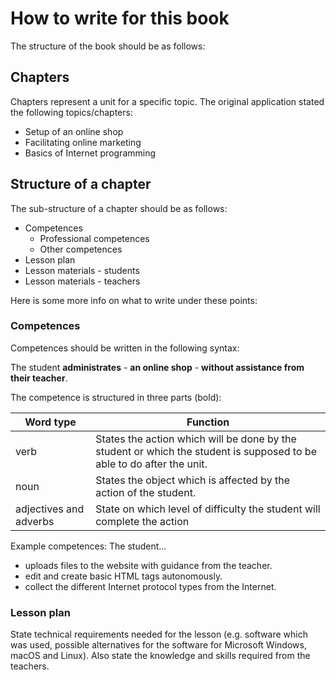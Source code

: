 # How to write for this book

The structure of the book should be as follows:

## Chapters
Chapters represent a unit for a specific topic. The original application stated the following topics/chapters:

* Setup of an online shop
* Facilitating online marketing
* Basics of Internet programming

## Structure of a chapter
The sub-structure of a chapter should be as follows:

* Competences
    * Professional competences
    * Other competences
* Lesson plan
* Lesson materials - students
* Lesson materials - teachers

Here is some more info on what to write under these points:

### Competences
Competences should be written in the following syntax:

The student **administrates** - **an online shop** - **without assistance from their teacher**.

The competence is structured in three parts (bold):

|Word type   |  Function      |
|------------|----------------|
|verb        | States the action which will be done by the student or which the student is supposed to be able to do after the unit. |
|noun        | States the object which is affected by the action of the student. |
|adjectives and adverbs | State on which level of difficulty the student will complete the action |

Example competences:
The student...

* uploads files to the website with guidance from the teacher.
* edit and create basic HTML tags autonomously.
* collect the different Internet protocol types from the Internet.

### Lesson plan

State technical requirements needed for the lesson (e.g. software which was used, possible alternatives for the software for Microsoft Windows, macOS and Linux). Also state the knowledge and skills required from the teachers.